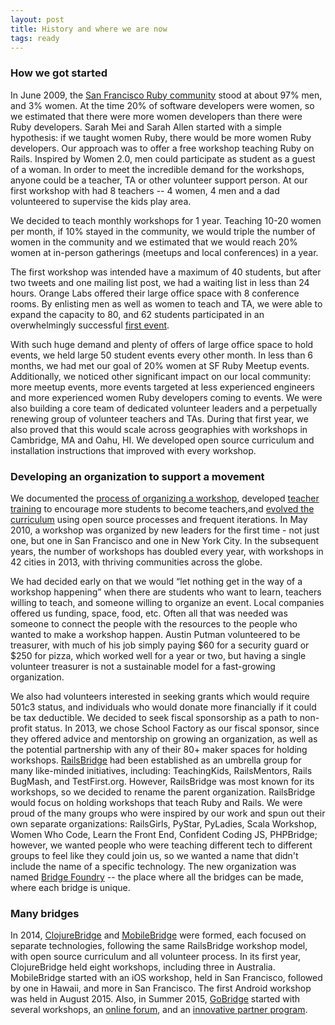 ```yaml
---
layout: post
title: History and where we are now
tags: ready
---
```


### How we got started
In June 2009, the <a href="//www.sfruby.info" target="_blank">San Francisco Ruby community</a> stood at about 97% men, and 3% women.
    At the time 20% of software developers were women, so we estimated that there were more women developers than there were Ruby
    developers. Sarah Mei and Sarah Allen started with a simple hypothesis: if we taught women Ruby, there would be more women
    Ruby developers. Our approach was to offer a free workshop teaching Ruby on Rails. Inspired by Women 2.0,
    men could participate as student as a guest of a woman. In order to meet the incredible demand for the workshops, anyone could be a teacher,
    TA or other volunteer support person. At our first workshop with had 8 teachers -- 4 women, 4 men and a dad volunteered to supervise the kids
    play area.

We decided to teach monthly workshops for 1 year. Teaching 10-20 women per month, if 10% stayed in the community, we would triple the number of
    women in the community and we estimated that we would reach 20% women at in-person gatherings (meetups and local conferences) in a year.

The first workshop was intended have a maximum of 40 students, but after two tweets and one mailing list post, we had a waiting list in less than
    24 hours. Orange Labs offered their large office space with 8 conference rooms. By enlisting men as well as women to teach and TA, we were able
    to expand the capacity to 80, and 62 students participated in an overwhelmingly successful [first event](http://www.sarahmei.com/blog/2009/06/14/the-first-rails-workshop/).

With such huge demand and plenty of offers of large office space to hold events, we held large 50 student events every other month.
    In less than 6 months, we had met our goal of 20% women at SF Ruby Meetup events. Additionally, we noticed other significant impact on our
    local community: more meetup events, more events targeted at less experienced engineers and more experienced women Ruby developers coming to
    events. We were also building a core team of dedicated volunteer leaders and a perpetually renewing group of volunteer teachers and TAs.
    During that first year, we also proved that this would scale across geographies with workshops in Cambridge, MA and Oahu, HI.
    We developed open source curriculum and installation instructions that improved with every workshop.


### Developing an organization to support a movement
We documented the <a href="http://railsbridge.org/help/organize" target="_blank">process of organizing a workshop</a>,
    developed <a href="http://docs.railsbridge.org/workshop/more_teacher_training" target="_blank">teacher training</a> to
    encourage more students to become teachers,and <a href="http://docs.railsbridge.org/workshop/" target="_blank">evolved the curriculum</a>
    using open source processes and frequent iterations. In May 2010, a workshop was organized by new leaders for the first time - not just one,
    but one in San Francisco and one in New York City. In the subsequent years, the number of workshops has doubled every year, with workshops in 42 cities in 2013,
    with thriving communities across the globe.

We had decided early on that we would “let nothing get in the way of a workshop happening” when there are students who want to learn, teachers willing to teach,
    and someone willing to organize an event. Local companies offered us funding, space, food, etc. Often all that was needed was someone to connect the people with the resources
    to the people who wanted to make a workshop happen. Austin Putman volunteered to be treasurer, with much of his job simply paying $60 for a security guard or $250 for pizza,
    which worked well for a year or two, but having a single volunteer treasurer is not a sustainable model for a fast-growing organization.

We also had volunteers interested in seeking grants which would require 501c3 status, and individuals who would donate more financially if it could be tax deductible.
    We decided to seek fiscal sponsorship as a path to non-profit status. In 2013, we chose School Factory as our fiscal sponsor, since they offered advice and mentorship
    on growing an organization, as well as the potential partnership with any of their 80+ maker spaces for holding workshops. <a href="http://railsbridge.org/" target="_blank">RailsBridge</a> had been established as an umbrella
    group for many like-minded initiatives, including: TeachingKids, RailsMentors, Rails BugMash, and TestFirst.org. However, RailsBridge was most known for its workshops,
    so we decided to rename the parent organization. RailsBridge would focus on holding workshops that teach Ruby and Rails. We were proud of the many groups who were inspired
    by our work and spun out their own separate organizations: RailsGirls, PyStar, PyLadies, Scala Workshop, Women Who Code, Learn the Front End, Confident Coding JS, PHPBridge;
    however, we wanted people who were teaching different tech to different groups to feel like they could join us, so we wanted a name that didn't include the name of a specific
    technology. The new organization was named <a href="http://bridgefoundry.org/" target="_blank">Bridge Foundry</a> -- the place where all the bridges can be made, where each bridge is unique.


### <a id="many-bridges"></a>Many bridges
In 2014, <a href="http://www.clojurebridge.org/" target="_blank">ClojureBridge</a> and <a href="https://github.com/mobilebridge" target="_blank">MobileBridge</a> were formed,
    each focused on separate technologies, following the same RailsBridge workshop model, with open source curriculum and all volunteer process. In its first year, ClojureBridge held eight workshops,
    including three in Australia. MobileBridge started with an iOS workshop, held in San Francisco, followed by one in Hawaii, and more in San Francisco. The first Android workshop was held in August 2015.
    Also, in Summer 2015, <a href="http://golangbridge.org/" target="_blank">GoBridge</a> started with several workshops, an <a href="https://forum.golangbridge.org/" target="_blank">online forum</a>,
    and an <a href="https://medium.com/@GolangBridge/go-needs-everyone-s-help-13f74bdf3432#.zbhpmygqd" target="_blank">innovative partner program</a>.


